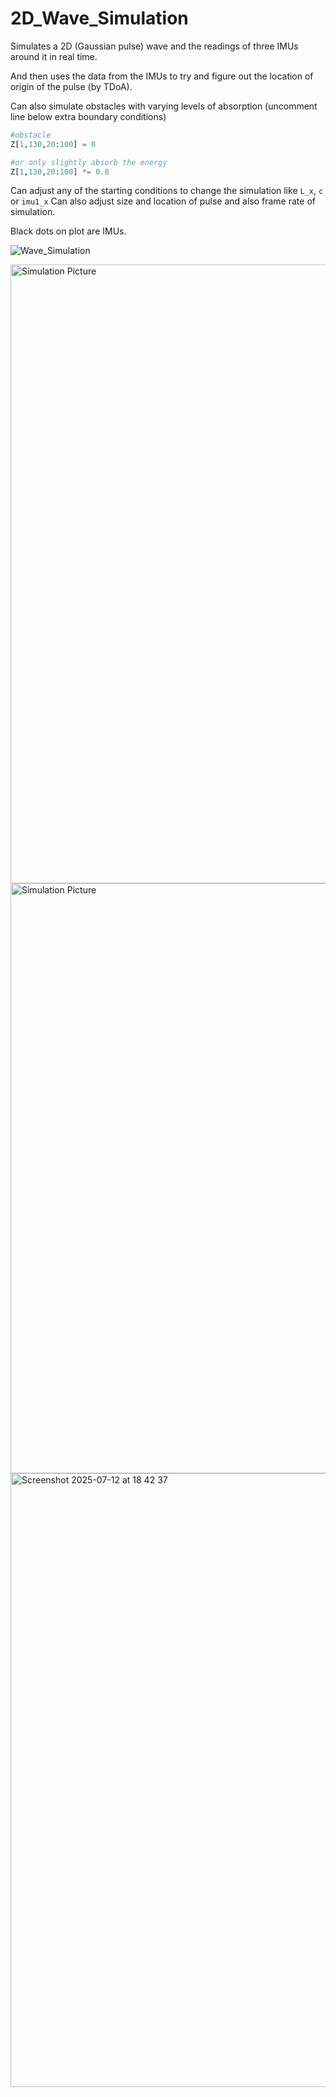 # 2D_Wave_Simulation
Simulates a 2D (Gaussian pulse) wave and the readings of three IMUs around it in real time.

And then uses the data from the IMUs to try and figure out the location of origin of the pulse (by TDoA).

Can also simulate obstacles with varying levels of absorption (uncomment line below extra boundary conditions)
```python
#obstacle
Z[1,130,20:100] = 0
```
```python
#or only slightly absorb the energy
Z[1,130,20:100] *= 0.8
```
Can adjust any of the starting conditions to change the simulation like `L_x`, `c` or `imu1_x`
Can also adjust size and location of pulse and also frame rate of simulation.

Black dots on plot are IMUs.

![Wave_Simulation](https://github.com/user-attachments/assets/ac7f2b52-2220-4f33-a0f4-5e055c300d61)


<img width="2392" height="990" alt="Simulation Picture" src="https://github.com/user-attachments/assets/edd50539-1375-4b29-807d-8d9bc902b284" />
<img width="2380" height="944" alt="Simulation Picture" src="https://github.com/user-attachments/assets/072adcac-ca05-4032-8dbe-c66e69892fe7" />
<img width="2388" height="982" alt="Screenshot 2025-07-12 at 18 42 37" src="https://github.com/user-attachments/assets/20dcb3bd-fafd-4470-bb69-56549ac1c2b6" />
